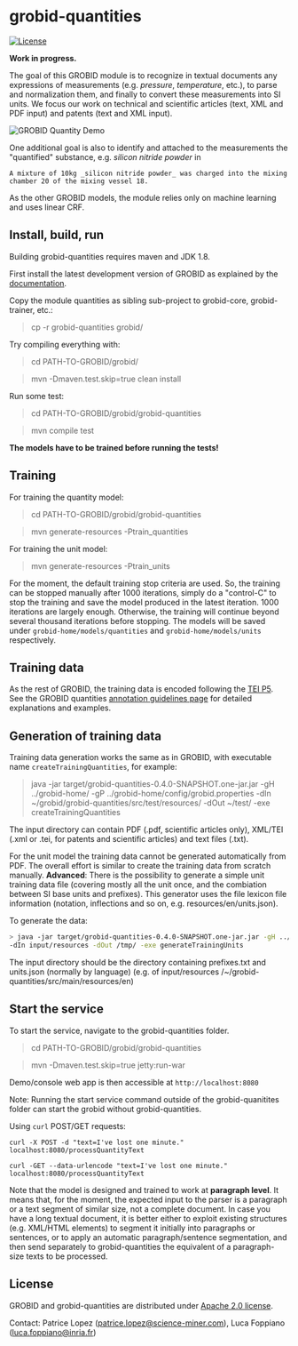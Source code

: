 # grobid-quantities

[![License](http://img.shields.io/:license-apache-blue.svg)](http://www.apache.org/licenses/LICENSE-2.0.html)
<!-- [![Build Status](https://travis-ci.org/kermitt2/grobid-quantities.svg?branch=master)](https://travis-ci.org/kermitt2/grobid-quantities) -->
<!-- [![Coverage Status](https://coveralls.io/repos/kermitt2/grobid-quantities/badge.svg)](https://coveralls.io/r/kermitt2/grobid-quantities) -->
<!-- [![Documentation Status](https://readthedocs.org/projects/grobid-quantities/badge/?version=latest)](https://readthedocs.org/projects/grobid-quantities/?badge=latest) -->

__Work in progress.__

The goal of this GROBID module is to recognize in textual documents any expressions of measurements (e.g. _pressure_, _temperature_, etc.), to parse and normalization them, and finally to convert these measurements into SI units. We focus our work on technical and scientific articles (text, XML and PDF input) and patents (text and XML input). 

![GROBID Quantity Demo](doc/img/Screenshot.png)

One additional goal is also to identify and attached to the measurements the "quantified" substance, e.g. _silicon nitride powder_ in 

```
A mixture of 10kg _silicon nitride powder_ was charged into the mixing chamber 20 of the mixing vessel 18.
```

As the other GROBID models, the module relies only on machine learning and uses linear CRF. 

## Install, build, run

Building grobid-quantities requires maven and JDK 1.8.  

First install the latest development version of GROBID as explained by the [documentation](http://grobid.readthedocs.org).

Copy the module quantities as sibling sub-project to grobid-core, grobid-trainer, etc.:
> cp -r grobid-quantities grobid/

Try compiling everything with:
> cd PATH-TO-GROBID/grobid/

> mvn -Dmaven.test.skip=true clean install

Run some test: 
> cd PATH-TO-GROBID/grobid/grobid-quantities

> mvn compile test

**The models have to be trained before running the tests!**

## Training

For training the quantity model:
> cd PATH-TO-GROBID/grobid/grobid-quantities

> mvn generate-resources -Ptrain_quantities

For training the unit model:

> mvn generate-resources -Ptrain_units

For the moment, the default training stop criteria are used. So, the training can be stopped manually after 1000 iterations, simply do a "control-C" to stop the training and save the model produced in the latest iteration. 1000 iterations are largely enough. Otherwise, the training will continue beyond several thousand iterations before stopping. 
The models will be saved under ```grobid-home/models/quantities``` and ```grobid-home/models/units``` respectively.

## Training data

As the rest of GROBID, the training data is encoded following the [TEI P5](http://www.tei-c.org/Guidelines/P5). See the GROBID quantities [annotation guidelines page](doc/Annotation-Guidelines.md) for detailed explanations and examples.  

## Generation of training data

Training data generation works the same as in GROBID, with executable name ```createTrainingQuantities```, for example:

> java -jar target/grobid-quantities-0.4.0-SNAPSHOT.one-jar.jar -gH ../grobid-home/ -gP ../grobid-home/config/grobid.properties -dIn ~/grobid/grobid-quantities/src/test/resources/ -dOut ~/test/ -exe createTrainingQuantities

The input directory can contain PDF (.pdf, scientific articles only), XML/TEI (.xml or .tei, for patents and scientific articles) and text files (.txt).

For the unit model the training data cannot be generated automatically from PDF. The overall effort is similar to create the training data from scratch manually.
**Advanced**: There is the possibility to generate a simple unit training data file (covering mostly all the unit once, and the combiation between SI base units and prefixes). This generator uses the file lexicon file information (notation, inflections and so on, e.g. resources/en/units.json).

To generate the data:

 ```bash
 > java -jar target/grobid-quantities-0.4.0-SNAPSHOT.one-jar.jar -gH ../grobid-home/ -gP ../grobid-home/config/grobid.properties
 -dIn input/resources -dOut /tmp/ -exe generateTrainingUnits
 ```

The input directory should be the directory containing prefixes.txt and units.json (normally by language) (e.g. of input/resources /~/grobid-quantities/src/main/resources/en)


## Start the service

To start the service, navigate to the grobid-quantities folder.

> cd PATH-TO-GROBID/grobid/grobid-quantities

> mvn -Dmaven.test.skip=true jetty:run-war

Demo/console web app is then accessible at ```http://localhost:8080```

Note: Running the start service command outside of the grobid-quanitites folder can start the grobid without grobid-quantities.


Using ```curl``` POST/GET requests:


```
curl -X POST -d "text=I've lost one minute." localhost:8080/processQuantityText
```

```
curl -GET --data-urlencode "text=I've lost one minute." localhost:8080/processQuantityText
```

Note that the model is designed and trained to work at __paragraph level__. It means that, for the moment, the expected input to the parser is a paragraph or a text segment of similar size, not a complete document. In case you have a long textual document, it is better either to exploit existing structures (e.g. XML/HTML elements) to segment it initially into paragraphs or sentences, or to apply an automatic paragraph/sentence segmentation, and then send separately to grobid-quantities the equivalent of a paragraph-size texts to be processed. 

## License

GROBID and grobid-quantities are distributed under [Apache 2.0 license](http://www.apache.org/licenses/LICENSE-2.0). 

Contact: Patrice Lopez (<patrice.lopez@science-miner.com>), Luca Foppiano (<luca.foppiano@inria.fr>)
